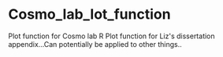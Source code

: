 # Cosmo_lab_lot_function
Plot function for Cosmo lab
R Plot function for Liz's dissertation appendix...Can potentially be applied to other things..
